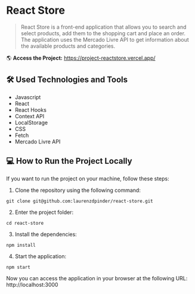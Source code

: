 # React Store

> React Store is a front-end application that allows you to search and select products, add them to the shopping cart and place an order. The application uses the Mercado Livre API to get information about the available products and categories.

🌎 **Access the Project:** https://project-reactstore.vercel.app/

## 🛠️ Used Technologies and Tools

* Javascript
* React
* React Hooks
* Context API
* LocalStorage
* CSS
* Fetch
* Mercado Livre API

## 💻 How to Run the Project Locally

If you want to run the project on your machine, follow these steps:

1. Clone the repository using the following command:

```
git clone git@github.com:laurenzdpinder/react-store.git
```

2. Enter the project folder:

```
cd react-store
```

3. Install the dependencies:

```
npm install
```

4. Start the application:

```
npm start
```

Now you can access the application in your browser at the following URL: http://localhost:3000
